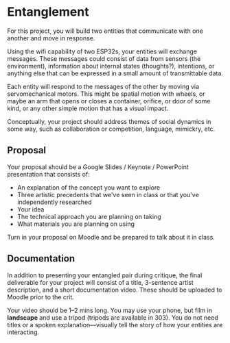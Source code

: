 # Entanglement

For this project, you will build two entities that communicate with one another and move in response.

Using the wifi capability of two ESP32s, your entities will exchange messages. These messages could consist of data from sensors (the environment), information about internal states (thoughts?), intentions, or anything else that can be expressed in a small amount of transmittable data.

Each entity will respond to the messages of the other by moving via servomechanical motors. This might be spatial motion with wheels, or maybe an arm that opens or closes a container, orifice, or door of some kind, or any other simple motion that has a visual impact.

Conceptually, your project should address themes of social dynamics in some way, such as collaboration or competition, language, mimickry, etc.


## Proposal

Your proposal should be a Google Slides / Keynote / PowerPoint presentation that consists of:
- An explanation of the concept you want to explore
- Three artistic precedents that we've seen in class or that you've independently researched
- Your idea
- The technical approach you are planning on taking
- What materials you are planning on using

Turn in your proposal on Moodle and be prepared to talk about it in class.


## Documentation

In addition to presenting your entangled pair during critique, the final deliverable for your project will consist of a title, 3-sentence artist description, and a short documentation video. These should be uploaded to Moodle prior to the crit.

Your video should be 1–2 mins long. You may use your phone, but film in **landscape** and use a tripod (tripods are available in 303). You do not need titles or a spoken explanation—visually tell the story of how your entities are interacting.

